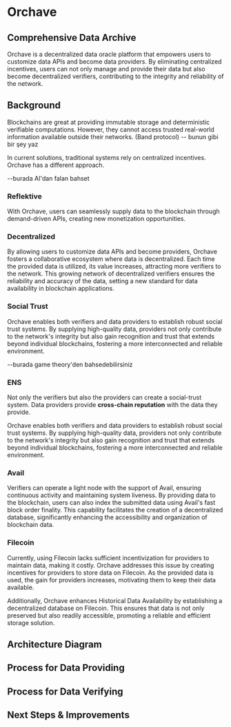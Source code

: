 # Orchave

## Comprehensive Data Archive

Orchave is a decentralized data oracle platform that empowers users to customize data APIs and become data providers. By eliminating centralized incentives, users can not only manage and provide their data but also become decentralized verifiers, contributing to the integrity and reliability of the network.

## Background
Blockchains are great at providing immutable storage and deterministic verifiable computations. However, they cannot access trusted real-world information available outside their networks. (Band protocol) -- bunun gibi bir şey yaz

In current solutions, traditional systems rely on centralized incentives. Orchave has a different approach.

--burada AI'dan falan bahset

### Reflektive
With Orchave, users can seamlessly supply data to the blockchain through demand-driven APIs, creating new monetization opportunities.

### Decentralized
By allowing users to customize data APIs and become providers, Orchave fosters a collaborative ecosystem where data is decentralized. Each time the provided data is utilized, its value increases, attracting more verifiers to the network. This growing network of decentralized verifiers ensures the reliability and accuracy of the data, setting a new standard for data availability in blockchain applications.

### Social Trust
Orchave enables both verifiers and data providers to establish robust social trust systems. By supplying high-quality data, providers not only contribute to the network's integrity but also gain recognition and trust that extends beyond individual blockchains, fostering a more interconnected and reliable environment.

--burada game theory'den bahsedebilirsiniz

### ENS
Not only the verifiers but also the providers can create a social-trust system. Data providers provide **cross-chain reputation** with the data they provide.

Orchave enables both verifiers and data providers to establish robust social trust systems. By supplying high-quality data, providers not only contribute to the network's integrity but also gain recognition and trust that extends beyond individual blockchains, fostering a more interconnected and reliable environment.

### Avail
Verifiers can operate a light node with the support of Avail, ensuring continuous activity and maintaining system liveness. By providing data to the blockchain, users can also index the submitted data using Avail's fast block order finality. This capability facilitates the creation of a decentralized database, significantly enhancing the accessibility and organization of blockchain data.

### Filecoin
Currently, using Filecoin lacks sufficient incentivization for providers to maintain data, making it costly. Orchave addresses this issue by creating incentives for providers to store data on Filecoin. As the provided data is used, the gain for providers increases, motivating them to keep their data available.

Additionally, Orchave enhances Historical Data Availability by establishing a decentralized database on Filecoin. This ensures that data is not only preserved but also readily accessible, promoting a reliable and efficient storage solution.

## Architecture Diagram
## Process for Data Providing
## Process for Data Verifying
## Next Steps & Improvements